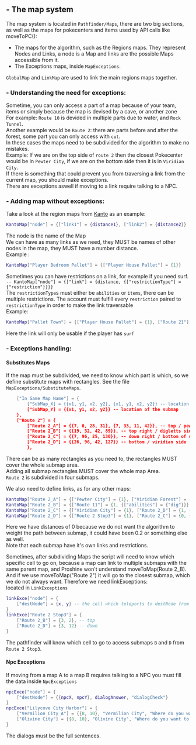 ## - The map system
The map system is located in `Pathfinder/Maps`, there are two big sections, as well as the maps for pokecenters and items used by API calls like moveToPC():
- The maps for the algorithm, such as the Regions maps. They represent Nodes and Links, a node is a Map and links are the possible Maps accessible from it.
- The Exceptions maps, inside `MapExceptions`.

`GlobalMap` and `LinkMap` are used to link the main regions maps together.

### - Understanding the need for exceptions:

Sometime, you can only access a part of a map because of your team, items or simply because the map is devised by a cave, or another zone  
For example: `Route 10` is devided in multiple parts due to water, and `Rock Tunnel`.  
Another example would be `Route 2`: there are parts before and after the forest, some part you can only access with `cut`.  
In these cases the maps need to be subdivided for the algorithm to make no mistakes.  
Example: If we are on the top side of `route 2` then the closest Pokecenter would be in `Pewter City`, if we are on the bottom side then it is in `Viridian City`.  
If there is something that could prevent you from traversing a link from the current map, you should make exceptions.  
There are exceptions aswell if moving to a link require talking to a NPC.

### - Adding map without exceptions:

Take a look at the region maps from [Kanto](https://github.com/MeltWS/ProShinePathfinder/blob/master/Pathfinder/Maps/Kanto/KantoMap.lua) as an example:
```lua
KantoMap["node"] = {["link1"] = {distance1}, ["link2"] = {distance2}}
```
The node is the name of the Map  
We can have as many links as we need, they MUST be names of other nodes in the map, they MUST have a number distance.  
Example :
```lua
KantoMap["Player Bedroom Pallet"] = {["Player House Pallet"] = {1}}
```
  
Sometimes you can have restrictions on a link, for example if you need surf.  
`-- KantoMap["node"] = {["link"] = {distance, {["restrictionType"] = {"restriction"}}}}`  
The `restrictionType`s must either be `abilities` or `items`, there can be multiple restrictions. The account must fulfill every `restriction` paired to `restrictionType` in order to make the link traversable  
Example:
```lua
KantoMap["Pallet Town"] = {["Player House Pallet"] = {1}, ["Route 21"] = {1, {["abilities"] = {"surf"}}}, ["Route 1"] = {1}}
```
Here the link will only be usable if the player has `surf`

### - Exceptions handling:

#### Substitutes Maps

If the map must be subdivided, we need to know which part is which, so we define substitute maps with rectangles. See the file `MapExceptions/SubstituteMaps`.  
```lua
    ["In Game Map Name"] = {
        ["SubMap_X] = {{x1, y1, x2, y2}, {x1, y1, x2, y2}} -- location of the submap
        ["SubMap_Y] = {{x1, y1, x2, y2}} -- location of the submap
    },
    ["Route 2"] = {
        ["Route 2_A"] = {{7, 0, 28, 31}, {7, 33, 11, 42}}, -- top / pewter side
        ["Route 2_B"] = {{19, 32, 42, 89}}, -- top right / digletts side
        ["Route 2_C"] = {{7, 96, 25, 130}}, -- down right / bottom of stop house 3
        ["Route 2_D"] = {{26, 96, 42, 127}} -- bottom / viridian side
        },
```
There can be as many rectangles as you need to, the rectangles MUST cover the whole submap area.  
Adding all submap rectangles MUST cover the whole map Area.  
`Route 2` is subdivided in four submaps.  
  
We also need to define links, as for any other maps:  
```lua
KantoMap["Route 2_A"] = {["Pewter City"] = {1}, ["Viridian Forest"] = {1}, ["Route 2_B"] = {0, {["abilities"] = {"cut"}}}}
KantoMap["Route 2_B"] = {["Route 11"] = {1, {["abilities"] = {"dig"}}}, ["Route 2_A"] = {0, {["abilities"] = {"cut"}}}, ["Route 2 Stop3"] = {1}}
KantoMap["Route 2_C"] = {["Viridian City"] = {1}, ["Route 2_D"] = {1, {["abilities"] = {"cut"}}}, ["Route 2 Stop"] = {1}}
KantoMap["Route 2_D"] = {["Route 2 Stop3"] = {1}, ["Route 2_C"] = {0, {["abilities"] = {"cut"}}}}
```
Here we have distances of 0 because we do not want the algorithm to weight the path between submap, it could have been 0.2 or something else as well.  
Note that each submap have it's own links and restrictions.  
  
Sometimes, after subdividing Maps the script will need to know which specific cell to go on, because a map can link to multiple submaps with the same parent map, and Proshine won't understand moveToMap(Route 2_B). And if we use moveToMap("Route 2") it will go to the closest submap, which we do not always want. Therefore we need linkExceptions:  
located in `LinkExceptions`  
```lua
linkExce["node"] = {
    ["destNode"] = {x, y} -- the cell which teleports to destNode from node.
}
linkExce["Route 2 Stop3"] = {
    ["Route 2_B"] = {3, 2}, -- top
    ["Route 2_D"] = {3, 12} -- down
}
```
The pathfinder will know which cell to go to access submaps `B` and `D` from `Route 2 Stop3`.

#### Npc Exceptions
If moving from a map A to a map B requires talking to a NPC you must fill the data inside `NpcExceptions`  
```lua
npcExce["node"] = {
    ["destNode"] = {{npcX, npcY}, dialogAnswer, "dialogCheck"}
}
npcExce["Lilycove City Harbor"] = {
    ["Vermilion City_A"] = {{8, 10}, "Vermilion City", "Where do you want to go?"},
    ["Olivine City"] = {{8, 10}, "Olivine City", "Where do you want to go?"}
}
```
The dialogs must be the full sentences.
